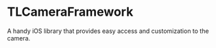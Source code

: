 # TLCameraFramework
 A handy iOS library that provides easy access and customization to the camera.
